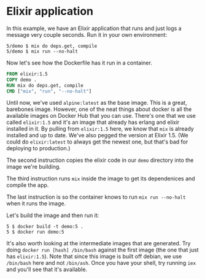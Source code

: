 # Elixir application

In this example, we have an Elixir application that runs and just logs a message very couple seconds. Run it in your own environment:

```
5/demo $ mix do deps.get, compile
5/demo $ mix run --no-halt
```

Now let's see how the Dockerfile has it run in a container.

```Dockerfile
FROM elixir:1.5
COPY demo .
RUN mix do deps.get, compile
CMD ["mix", "run", "--no-halt"]
```

Until now, we've used `alpine:latest` as the base image. This is a great, barebones image. However, one of the neat things about docker is all the available images on Docker Hub that you can use. There's one that we use called `elixir:1.5` and it's an image that already has erlang and elixir installed in it. By pulling from `elixir:1.5` here, we know that `mix` is already installed and up to date. We've also pegged the version at Elixir 1.5. (We could do `elixir:latest` to always get the newest one, but that's bad for deploying to production.)

The second instruction copies the elixir code in our `demo` directory into the image we're building.

The third instruction runs `mix` inside the image to get its dependenices and compile the app.

The last instruction is so the container knows to run `mix run --no-halt` when it runs the image.

Let's build the image and then run it:

```
5 $ docker build -t demo:5 .
5 $ docker run demo:5
```

It's also worth looking at the intermediate images that are generated. Try doing `docker run [hash] /bin/bash` against the first image (the one that just has `elixir:1.5`). Note that since this image is built off debian, we use `/bin/bash` here and not `/bin/ash`. Once you have your shell, try running `iex` and you'll see that it's available.

